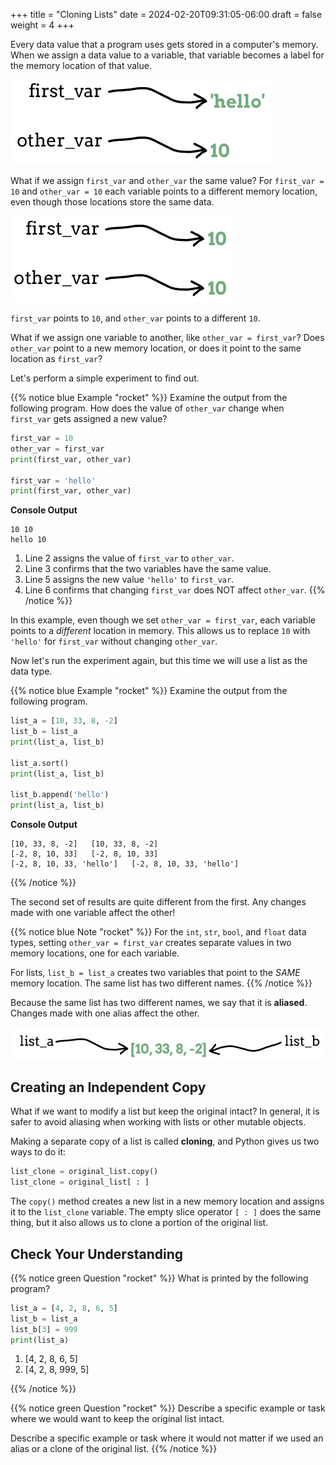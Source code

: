 +++
title = "Cloning Lists"
date = 2024-02-20T09:31:05-06:00
draft = false
weight = 4
+++

Every data value that a program uses gets stored in a computer's memory. When
we assign a data value to a variable, that variable becomes a label for the
memory location of that value.

![Diagram showing that ``first_var`` and ``other_var`` point to different memory locations.](pictures/reference-ex-1.png?classes=border)

What if we assign `first_var` and `other_var` the same value? For
`first_var = 10` and `other_var = 10` each variable points to a different
memory location, even though those locations store the same data.

![Diagram showing that ``first_var`` and ``other_var`` have the same value but point to different memory locations.](pictures/reference-ex-2.png?classes=border)

`first_var` points to `10`, and `other_var` points to a different
`10`.

What if we assign one variable to another, like `other_var = first_var`? Does
`other_var` point to a new memory location, or does it point to the same
location as `first_var`?

Let's perform a simple experiment to find out.

{{% notice blue Example "rocket" %}}
Examine the output from the following program. How does the value of
`other_var` change when `first_var` gets assigned a new value?

```python {linenos=table}
first_var = 10
other_var = first_var
print(first_var, other_var)

first_var = 'hello'
print(first_var, other_var)
```

**Console Output**

```console
10 10
hello 10
```

1. Line 2 assigns the value of `first_var` to `other_var`.
1. Line 3 confirms that the two variables have the same value.
1. Line 5 assigns the new value `'hello'` to `first_var`.
1. Line 6 confirms that changing `first_var` does NOT affect `other_var`.
{{% /notice %}}

In this example, even though we set `other_var = first_var`, each variable
points to a *different* location in memory. This allows us to replace `10`
with `'hello'` for `first_var` without changing `other_var`.

Now let's run the experiment again, but this time we will use a list as the
data type.

{{% notice blue Example "rocket" %}}
Examine the output from the following program.

```python {linenos=table}
list_a = [10, 33, 8, -2]
list_b = list_a
print(list_a, list_b)

list_a.sort()
print(list_a, list_b)

list_b.append('hello')
print(list_a, list_b)
```

**Console Output**

```console
[10, 33, 8, -2]   [10, 33, 8, -2]
[-2, 8, 10, 33]   [-2, 8, 10, 33]
[-2, 8, 10, 33, 'hello']   [-2, 8, 10, 33, 'hello']
```
{{% /notice %}}

The second set of results are quite different from the first. Any changes made
with one variable affect the other!

{{% notice blue Note "rocket" %}}
For the `int`, `str`, `bool`, and `float` data types, setting
`other_var = first_var` creates separate values in two memory locations,
one for each variable.

For lists, `list_b = list_a` creates two variables that point to the
*SAME* memory location. The same list has two different names.
{{% /notice %}}


Because the same list has two different names, we say that it is **aliased**.
Changes made with one alias affect the other.

![Diagram showing that the variables list_a and list_b point to the same memory location.](pictures/list-var-ref.png?classes=border)

## Creating an Independent Copy

What if we want to modify a list but keep the original intact? In general, it
is safer to avoid aliasing when working with lists or other mutable objects.

Making a separate copy of a list is called **cloning**, and Python gives us two
ways to do it:

```python
list_clone = original_list.copy()
list_clone = original_list[ : ]
```

The `copy()` method creates a new list in a new memory location and assigns
it to the `list_clone` variable. The empty slice operator `[ : ]` does the
same thing, but it also allows us to clone a portion of the original list.

## Check Your Understanding

{{% notice green Question "rocket" %}}
What is printed by the following program?

```python {linenos=table}
list_a = [4, 2, 8, 6, 5]
list_b = list_a
list_b[3] = 999
print(list_a)
```

1. [4, 2, 8, 6, 5]
1. [4, 2, 8, 999, 5]

<!-- Solution: 2 -->
{{% /notice %}}

{{% notice green Question "rocket" %}}
Describe a specific example or task where we would want to keep the original
list intact.

Describe a specific example or task where it would not matter if we used an
alias or a clone of the original list.
{{% /notice %}}